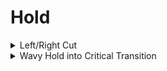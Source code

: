 # Hold

<details>

<summary>Left/Right Cut</summary>

As seen in shojo rei's master

<figure><img src="../.gitbook/assets/Untitled Project.gif" alt=""><figcaption></figcaption></figure>

</details>

<details>

<summary>Wavy Hold into Critical Transition</summary>

<figure><img src="../.gitbook/assets/wavetransition.gif" alt=""><figcaption></figcaption></figure>

added by  @soraliee.\_ / minn

</details>
